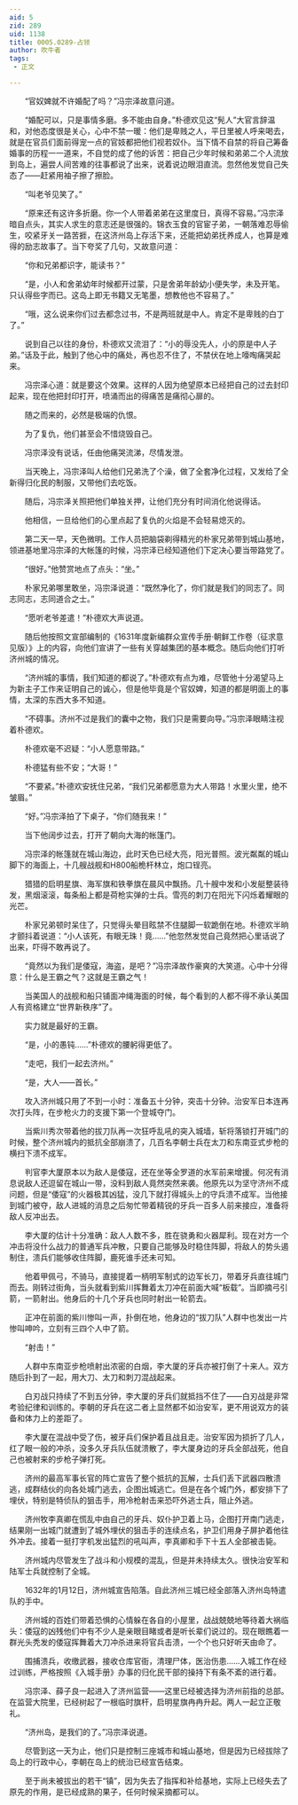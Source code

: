 ```yaml
---
aid: 5
zid: 289
uid: 1138
title: 0005.0289-占领
author: 吹牛者
tags: 
 - 正文

---
```




　　“官奴婢就不许婚配了吗？”冯宗泽故意问道。

　　“婚配可以，只是事情多磨。多不能由自身。”朴德欢见这“髡人”大官言辞温和，对他态度很是关心，心中不禁一暖：他们是卑贱之人，平日里被人呼来喝去，就是在官员们面前得宠一点的官妓都把他们视若奴仆。当下情不自禁的将自己筹备婚事的历程一一道来，不自觉的成了他的诉苦：把自己少年时候和弟弟二个人流放到岛上，遍尝人间苦难的往事都说了出来，说着说边眼泪直流。忽然他发觉自己失态了——赶紧用袖子擦了擦脸。

　　“叫老爷见笑了。”

　　“原来还有这许多折磨。你一个人带着弟弟在这里度日，真得不容易。”冯宗泽暗自点头，其实人求生的意志还是很强的。锦衣玉食的官宦子弟，一朝落难忍辱偷生，咬紧牙关一路苦捱，在这济州岛上存活下来，还能把幼弟抚养成人，也算是难得的励志故事了。当下夸奖了几句，又故意问道：

　　“你和兄弟都识字，能读书？”

　　“是，小人和舍弟幼年时候都开过蒙，只是舍弟年龄幼小便失学，未及开笔。只认得些字而已。这岛上即无书籍又无笔墨，想教他也不容易了。”

　　“哦，这么说来你们过去都念过书，不是两班就是中人。肯定不是卑贱的白丁了。”

　　说到自己以往的身份，朴德欢又流泪了：“小的辱没先人，小的原是中人子弟。”话及于此，触到了他心中的痛处，再也忍不住了，不禁伏在地上嚎啕痛哭起来。

　　冯宗泽心道：就是要这个效果。这样的人因为绝望原本已经把自己的过去封印起来，现在他把封印打开，喷涌而出的得痛苦是痛彻心扉的。

　　随之而来的，必然是极端的仇恨。

　　为了复仇，他们甚至会不惜烧毁自己。

　　冯宗泽没有说话，任由他痛哭流涕，尽情发泄。

　　当天晚上，冯宗泽叫人给他们兄弟洗了个澡，做了全套净化过程，又发给了全新得归化民的制服，又带他们去吃饭。

　　随后，冯宗泽关照把他们单独关押，让他们充分有时间消化他说得话。

　　他相信，一旦给他们的心里点起了复仇的火焰是不会轻易熄灭的。

　　第二天一早，天色微明。工作人员把脑袋剃得精光的朴家兄弟带到城山基地，领进基地里冯宗泽的大帐篷的时候，冯宗泽已经知道他们下定决心要当带路党了。

　　“很好。”他赞赏地点了点头：“坐。”

　　朴家兄弟哪里敢坐，冯宗泽说道：“既然净化了，你们就是我们的同志了。同志同志，志同道合之士。”

　　“愿听老爷差遣！”朴德欢大声说道。

　　随后他按照文宣部编制的《1631年度新编群众宣传手册·朝鲜工作卷（征求意见版）》上的内容，向他们宣讲了一些有关穿越集团的基本概念。随后向他们打听济州城的情况。

　　“济州城的事情，我们知道的都说了。”朴德欢有点为难，尽管他十分渴望马上为新主子工作来证明自己的诚心，但是他毕竟是个官奴婢，知道的都是明面上的事情，太深的东西大多不知道。

　　“不碍事。济州不过是我们的囊中之物，我们只是需要向导。”冯宗泽眼睛注视着朴德欢。

　　朴德欢毫不迟疑：“小人愿意带路。”

　　朴德猛有些不安；“大哥！”

　　“不要紧。”朴德欢安抚住兄弟，“我们兄弟都愿意为大人带路！水里火里，绝不皱眉。”

　　“好。”冯宗泽拍了下桌子，“你们随我来！”

　　当下他阔步过去，打开了朝向大海的帐篷门。

　　冯宗泽的帐篷就在城山海边，此时天色已经大亮，阳光普照。波光粼粼的城山脚下的海面上，十几艘战舰和H800船桅杆林立，炮口锃亮。

　　猎猎的启明星旗、海军旗和铁拳旗在晨风中飘扬。几十艘中发和小发艇整装待发，黑烟滚滚，每条船上都是荷枪实弹的士兵。雪亮的刺刀在阳光下闪烁着耀眼的光芒。

　　朴家兄弟顿时呆住了，只觉得头晕目眩禁不住腿脚一软跪倒在地。朴德欢半晌才颤抖着说道：“小人该死，有眼无珠！竟……”他忽然发觉自己竟然把心里话说了出来，吓得不敢再说了。

　　“竟然以为我们是倭寇，海盗，是吧？”冯宗泽故作豪爽的大笑道。心中十分得意：什么是王霸之气？这就是王霸之气！

　　当美国人的战舰和船只铺面冲绳海面的时候，每个看到的人都不得不承认美国人有资格建立“世界新秩序”了。

　　实力就是最好的王霸。

　　“是，小的愚钝……”朴德欢的腰躬得更低了。

　　“走吧，我们一起去济州。”

　　“是，大人——首长。”

　　攻入济州城只用了不到一小时：准备五十分钟，突击十分钟。治安军日本连再次打头阵，在步枪火力的支援下第一个登城夺门。

　　当紫川秀次带着他的拔刀队再一次狂呼乱吼的突入城墙，斩将落锁打开城门的时候，整个济州城内的抵抗全部崩溃了，几百名李朝士兵在太刀和东南亚式步枪的横扫下溃不成军。

　　判官李大厦原本以为敌人是倭寇，还在坐等全罗道的水军前来增援。何况有消息说敌人还逗留在城山一带，没料到敌人竟然突然来袭。他原先以为坚守济州不成问题，但是“倭寇”的火器极其凶猛，没几下就打得城头上的守兵溃不成军。当他接到城门被夺，敌人进城的消息之后匆忙带着精锐的牙兵一百多人前来接应，准备将敌人反冲出去。

　　李大厦的估计十分准确：敌人人数不多，胜在骁勇和火器犀利。现在对方一个冲击将没什么战力的普通军兵冲散，只要自己能够及时稳住阵脚，将敌人的势头遏制住，溃兵们能够收住阵脚，鹿死谁手还未可知。

　　他着甲佩弓，不骑马，直接提着一柄明军制式的边军长刀，带着牙兵直往城门而去。刚转过街角，当头就看到紫川挥舞着太刀冲在前面大喊“板载”。当即摘弓引箭，一箭射出。他身后的十几个牙兵也同时射出一轮箭去。

　　正冲在前面的紫川惨叫一声，扑倒在地，他身边的“拔刀队”人群中也发出一片惨叫呻吟，立刻有三四个人中了箭。

　　“射击！”

　　人群中东南亚步枪喷射出浓密的白烟，李大厦的牙兵亦被打倒了十来人。双方随后扑到了一起，用大刀、太刀和刺刀混战起来。

　　白刃战只持续了不到五分钟，李大厦的牙兵们就抵挡不住了——白刃战是非常考验纪律和训练的。李朝的牙兵在这二者上显然都不如治安军，更不用说双方的装备和体力上的差距了。

　　李大厦在混战中受了伤，被牙兵们保护着且战且走。治安军因为损折了几人，红了眼一般的冲杀，没多久牙兵队伍就溃散了，李大厦身边的牙兵全部战死，他自己也被射来的步枪子弹打死。

　　济州的最高军事长官的阵亡宣告了整个抵抗的瓦解，士兵们丢下武器四散溃逃，成群结伙的向各处城门逃去，企图出城逃亡。但是在各个城门外，都安排下了埋伏，特别是特侦队的狙击手，用冷枪射击来恐吓外逃士兵，阻止外逃。

　　济州牧李真卿在慌乱中由自己的牙兵、奴仆护卫着上马，企图打开南门逃走，结果刚一出城门就遭到了城外埋伏的狙击手的连续点名，护卫们用身子屏护着他往外冲去。接着一挺打字机发出猛烈的吼叫声，李真卿和手下十五人全部被击毙。

　　济州城内尽管发生了战斗和小规模的混乱，但是并未持续太久。很快治安军和陆军士兵就控制了全城。

　　1632年的1月12日，济州城宣告陷落。自此济州三城已经全部落入济州岛特遣队的手中。

　　济州城的百姓们带着恐惧的心情躲在各自的小屋里，战战兢兢地等待着大祸临头：倭寇的凶残他们中有不少人是亲眼目睹或者是听长辈们说过的。现在眼瞧着一群光头秃发的倭寇挥舞着大刀冲杀进来将官兵击溃，一个个也只好听天由命了。

　　围捕溃兵，收缴武器，接收仓库官衙，清理尸体，医治伤患……入城工作在经过训练，严格按照《入城手册》办事的归化民干部的操持下有条不紊的进行着。

　　冯宗泽、薛子良一起进入了济州监营——这里已经被选择为济州前指的总部。在监营大院里，已经树起了一根临时旗杆，启明星旗冉冉升起。两人一起立正敬礼。

　　“济州岛，是我们的了。”冯宗泽说道。

　　尽管到这一天为止，他们只是控制三座城市和城山基地，但是因为已经拔除了岛上的行政中心，李朝在岛上的统治已经宣告结束。

　　至于尚未被拔出的若干“镇”，因为失去了指挥和补给基地，实际上已经失去了原先的作用，是已经成熟的果子，任何时候采摘都可以。


